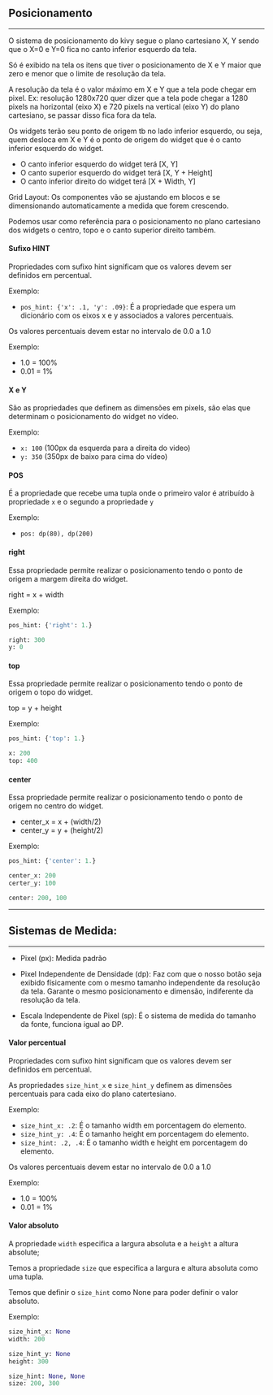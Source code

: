 ## Posicionamento
***

O sistema de posicionamento do kivy segue o plano cartesiano X, Y sendo que o X=0 e Y=0 fica no canto inferior esquerdo da tela.

Só é exibido na tela os itens que tiver o posicionamento de X e Y maior que zero e menor que o limite de resolução da tela.

A resolução da tela é o valor máximo em X e Y que a tela pode chegar em pixel. Ex: resolução 1280x720 quer dizer que a tela pode chegar a 1280 pixels na horizontal (eixo X) e 720 pixels na vertical (eixo Y) do plano cartesiano, se passar disso fica fora da tela.

Os widgets terão seu ponto de origem tb no lado inferior esquerdo, ou seja, quem desloca em X e Y é o ponto de origem do widget que é o canto inferior esquerdo do widget.

- O canto inferior esquerdo do widget terá [X, Y]
- O canto superior esquerdo do widget terá [X, Y + Height]
- O canto inferior direito do widget terá  [X + Width, Y]

Grid Layout: Os componentes vão se ajustando em blocos e se dimensionando automaticamente a medida que forem crescendo.

Podemos usar como referência para o posicionamento no plano cartesiano dos widgets o centro, topo e o canto superior direito também.

#### Sufixo HINT

Propriedades com sufixo hint significam que os valores devem ser definidos em percentual.

Exemplo:
- `pos_hint: {'x': .1, 'y': .09}`: É a propriedade que espera um dicionário com os eixos x e y associados a valores percentuais. 

Os valores percentuais devem estar no intervalo de 0.0 a 1.0

Exemplo:
- 1.0 = 100%
- 0.01 = 1%

#### X e Y

São as propriedades que definem as dimensões em pixels, são elas que determinam o posicionamento do widget no vídeo.

Exemplo:
- `x: 100` (100px da esquerda para a direita do video)
- `y: 350` (350px de baixo para cima do vídeo)

#### POS

É a propriedade que recebe uma tupla onde o primeiro valor é atribuído à propriedade `x` e o segundo a propriedade `y`

Exemplo:
- `pos: dp(80), dp(200)`

#### right

Essa propriedade permite realizar o posicionamento tendo o ponto de origem a margem direita do widget.

right = x + width

Exemplo:

```py
pos_hint: {'right': 1.}
```

```py
right: 300
y: 0
```

#### top

Essa propriedade permite realizar o posicionamento tendo o ponto de origem o topo do widget.

top = y + height

Exemplo:

```py
pos_hint: {'top': 1.}
```

```py
x: 200
top: 400
```

#### center

Essa propriedade permite realizar o posicionamento tendo o ponto de origem no centro do widget.

- center_x = x + (width/2)
- center_y = y + (height/2)

Exemplo:

```py
pos_hint: {'center': 1.}
```

```py
center_x: 200
certer_y: 100
```

```py
center: 200, 100
```

***
## Sistemas de Medida:
***

- Pixel (px): Medida padrão

- Pixel Independente de Densidade (dp): Faz com que o nosso botão seja exibido físicamente com o mesmo tamanho
independente da resolução da tela. Garante o mesmo posicionamento e dimensão, indiferente da resolução da tela.

- Escala Independente de Pixel (sp): É o sistema de medida do tamanho da fonte, funciona igual ao DP.

#### Valor percentual

Propriedades com sufixo hint significam que os valores devem ser definidos em percentual.

As propriedades `size_hint_x` e `size_hint_y` definem as dimensões percentuais para cada eixo do plano catertesiano.

Exemplo:
- `size_hint_x: .2`: É o tamanho width em porcentagem do elemento.
- `size_hint_y: .4`: É o tamanho height em porcentagem do elemento.
- `size_hint: .2, .4`: É o tamanho width e height em porcentagem do elemento.

Os valores percentuais devem estar no intervalo de 0.0 a 1.0

Exemplo:
- 1.0 = 100%
- 0.01 = 1%

#### Valor absoluto

A propriedade `width` especifica a largura absoluta e a `height` a altura absolute;

Temos a propriedade `size` que especifica a largura e altura absoluta como uma tupla.

Temos que definir o `size_hint` como None para poder definir o valor absoluto.

Exemplo:

```py
size_hint_x: None
width: 200
```

```py
size_hint_y: None
height: 300
```

```py
size_hint: None, None
size: 200, 300
```